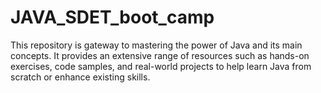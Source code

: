 # JAVA_SDET_boot_camp
This repository is gateway to mastering the power of Java and its main concepts. It provides an extensive range of resources such as hands-on exercises, code samples, and real-world projects to help learn Java from scratch or enhance existing skills.
